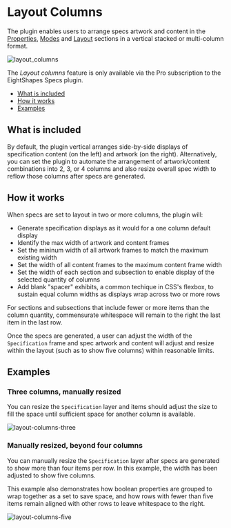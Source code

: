 # Layout Columns

The plugin enables users to arrange specs artwork and content in the [Properties](../properties.md), [Modes](modes.md) and [Layout](../layoutandspacing.md) sections in a vertical stacked or multi-column format.

![layout_columns](https://github.com/EightShapes/specs-plugin/assets/1165904/e42789ee-2b94-4c2c-9531-972c32cc2949)

The *Layout columns* feature is only available via the Pro subscription to the EightShapes Specs plugin.

* [What is included](#whatisincluded)
* [How it works](#howitworks)
* [Examples](#examples)

## What is included <a id="whatisincluded"></a>

By default, the plugin vertical arranges side-by-side displays of specification content (on the left) and artwork (on the right). Alternatively, you can set the plugin to automate the arrangement of artwork/content combinations into 2, 3, or 4 columns and also resize overall spec width to reflow those columns after specs are generated.

## How it works <a id="howitworks"></a>

When specs are set to layout in two or more columns, the plugin will:

* Generate specification displays as it would for a one column default display
* Identify the max width of artwork and content frames
* Set the mininum width of all artwork frames to match the maximum existing width
* Set the width of all content frames to the maximum content frame width
* Set the width of each section and subsection to enable display of the selected quantity of columns
* Add blank "spacer" exhibits, a common techique in CSS's flexbox, to sustain equal column widths as displays wrap across two or more rows

For sections and subsections that include fewer or more items than the column quantity, commensurate whitespace will remain to the right the last item in the last row.

Once the specs are generated, a user can adjust the width of the `Specification` frame and spec artwork and content will adjust and resize within the layout (such as to show five columns) within reasonable limits.

## Examples <a id="examples"></a>

### Three columns, manually resized

You can resize the `Specification` layer and items should adjust the size to fill the space until sufficient space for another column is available.

![layout-columns-three](https://github.com/EightShapes/specs-plugin/assets/1165904/55e86bcd-8cbf-429f-8b3b-71e4639c13f8)

### Manually resized, beyond four columns

You can manually resize the `Specification` layer after specs are generated to show more than four items per row. In this example, the width has been adjusted to show five columns.

This example also demonstrates how boolean properties are grouped to wrap together as a set to save space, and how rows with fewer than five items remain aligned with other rows to leave whitespace to the right.

![layout-columns-five](https://github.com/EightShapes/specs-plugin/assets/1165904/c69fad3d-7aec-4b6c-a383-8d88dc123e33)
